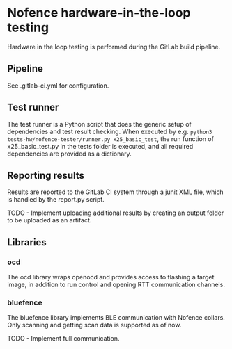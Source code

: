 # Nofence hardware-in-the-loop testing
Hardware in the loop testing is performed during the GitLab build pipeline. 

## Pipeline
See .gitlab-ci.yml for configuration.

## Test runner
The test runner is a Python script that does the generic setup of dependencies and test result checking. When executed by e.g. ```python3 tests-hw/nofence-tester/runner.py x25_basic_test```, the run function of x25_basic_test.py in the tests folder is executed, and all required dependencies are provided as a dictionary.

## Reporting results
Results are reported to the GitLab CI system through a junit XML file, which is handled by the report.py script. 

TODO - Implement uploading additional results by creating an output folder to be uploaded as an artifact. 

## Libraries

### ocd
The ocd library wraps openocd and provides access to flashing a target image, in addition to run control and opening RTT communication channels.

### bluefence
The bluefence library implements BLE communication with Nofence collars. Only scanning and getting scan data is supported as of now. 

TODO - Implement full communication. 